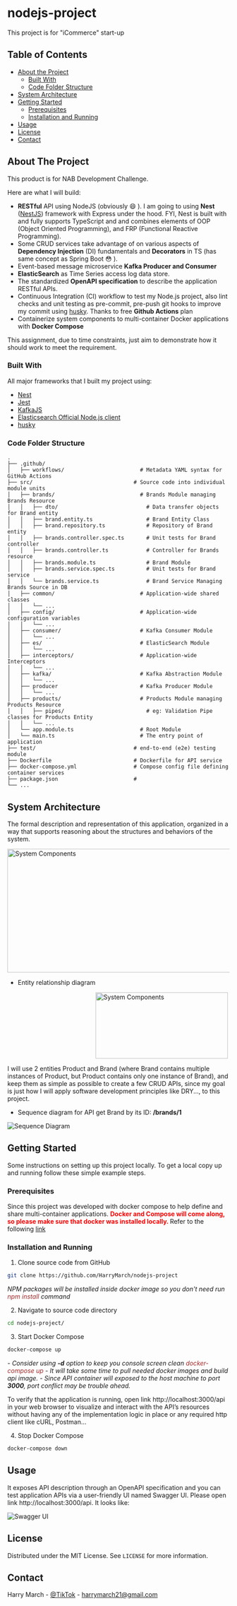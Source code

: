# nodejs-project

This project is for "iCommerce" start-up


<!-- TABLE OF CONTENTS -->
## Table of Contents

* [About the Project](#about-the-project)
  * [Built With](#built-with)
  * [Code Folder Structure](#code-folder-structure)
* [System Architecture](#system-architecture)
* [Getting Started](#getting-started)
  * [Prerequisites](#prerequisites)
  * [Installation and Running](#installation-and-running)
* [Usage](#usage)
* [License](#license)
* [Contact](#contact)



<!-- ABOUT THE PROJECT -->
## About The Project

This product is for NAB Development Challenge.

Here are what I will build:
* <b>RESTful</b> API using NodeJS (obviously :smile: ). I am going to using <b>Nest</b> ([NestJS](https://nestjs.com/)) framework with Express under the hood. FYI, Nest is built with and fully supports TypeScript and  and combines elements of OOP (Object Oriented Programming), and FRP (Functional Reactive Programming).
* Some CRUD services take advantage of on various aspects of <b>Dependency Injection</b> (DI) fundamentals and <b>Decorators</b> in TS (has same concept as Spring Boot :flushed: ).
* Event-based message microservice <b>Kafka Producer and Consumer</b>
* <b>ElasticSearch</b> as Time Series access log data store.
* The standardized <b>OpenAPI specification</b> to describe the application RESTful APIs.
* Continuous Integration (CI) workflow to test my Node.js project, also lint checks and unit testing as pre-commit, pre-push git hooks to improve my commit using [husky](https://github.com/typicode/husky). Thanks to free <b>Github Actions</b> plan
* Containerize system components to multi-container Docker applications with <b>Docker Compose</b>

This assignment, due to time constraints, just aim to demonstrate how it should work to meet the requirement.

### Built With
All major frameworks that I built my project using:
* [Nest](https://github.com/nestjs/nest)
* [Jest](https://github.com/facebook/jest)
* [KafkaJS](https://github.com/tulios/kafkajs)
* [Elasticsearch Official Node.js client](https://www.npmjs.com/package/@elastic/elasticsearch)
* [husky](https://github.com/typicode/husky)

### Code Folder Structure

    .
    ├── .github/             
    │   ├── workflows/                        # Metadata YAML syntax for GitHub Actions   
    ├── src/                                # Source code into individual module units
    │   ├── brands/                           # Brands Module managing Brands Resource
    │   │   ├── dto/                            # Data transfer objects for Brand entity
    │   │   ├── brand.entity.ts                 # Brand Entity Class
    │   │   ├── brand.repository.ts             # Repository of Brand entity
    │   │   ├── brands.controller.spec.ts       # Unit tests for Brand controller
    │   │   ├── brands.controller.ts            # Controller for Brands resource
    │   │   ├── brands.module.ts                # Brand Module
    │   │   ├── brands.service.spec.ts          # Unit tests for Brand service
    │   │   └── brands.service.ts               # Brand Service Managing Brands Source in DB
    │   ├── common/                           # Application-wide shared classes
    │   │   └── ...      
    │   ├── config/                           # Application-wide configuration variables
    │   │   └── ...         
    │   ├── consumer/                         # Kafka Consumer Module
    │   │   └── ...        
    │   ├── es/                               # ElasticSearch Module
    │   │   └── ...       
    │   ├── interceptors/                     # Application-wide Interceptors
    │   │   └── ...           
    │   ├── kafka/                            # Kafka Abstraction Module
    │   │   └── ...             
    │   ├── producer                          # Kafka Producer Module
    │   │   └── ...             
    │   ├── products/                         # Products Module managing Products Resource        
    │   │   ├── pipes/                          # eg: Validation Pipe classes for Products Entity
    │   │   └── ...
    │   └── app.module.ts                     # Root Module
    │   └── main.ts                           # The entry point of application
    ├── test/                               # end-to-end (e2e) testing module
    ├── Dockerfile                          # Dockerfile for API service
    ├── docker-compose.yml                  # Compose config file defining container services
    ├── package.json                        # 
    └── ...


<!-- System Architecture -->
## System Architecture

The formal description and representation of this application, organized in a way that supports reasoning about the structures and behaviors of the system.

<img src="_images/system-components.jpg" alt="System Components" width="700" height="280" />

* Entity relationship diagram

<img src="_images/entity-relationship.png" alt="System Components" width="300" height="150" style="margin-left: 200px" />

I will use 2 entities Product and Brand (where Brand contains multiple instances of Product, but Product contains only one instance of Brand), and keep them as simple as possible to create a few CRUD APIs, since my goal is just how I will apply software development principles like DRY..., to this project.

* Sequence diagram for API get Brand by its ID: <b>/brands/1</b>

<img src="_images/sequence-diagram.jpg" alt="Sequence Diagram" />


<!-- GETTING STARTED -->
## Getting Started

Some instructions on setting up this project locally.
To get a local copy up and running follow these simple example steps.


### Prerequisites

Since this project was developed with docker compose to help define and share multi-container applications. <b style="color: red">Docker and Compose will come along, so please make sure that docker was installed locally. </b>
Refer to the following [link](https://docs.docker.com/get-docker/)



### Installation and Running

1. Clone source code from GitHub
```sh
git clone https://github.com/HarryMarch/nodejs-project
```
*NPM packages will be installed inside docker image so you don't need run <span style="color: brown">npm install</span> command*

2. Navigate to source code directory
```sh
cd nodejs-project/
```

3. Start Docker Compose
```sh
docker-compose up
```
*- Consider using <b>-d</b> option to keep you console screen clean <span style="color: brown">docker-compose up</span>*
*- It will take some time to pull needed docker images and build api image.*
*- Since API container will exposed to the host machine to port <b>3000</b>, port conflict may be trouble ahead.*

To verify that the application is running, open link http://localhost:3000/api in your web browser to visualize and interact with the API’s resources without having any of the implementation logic in place or any required http client like cURL, Postman...

4. Stop Docker Compose
```sh
docker-compose down
```



<!-- USAGE EXAMPLES -->
## Usage

It exposes API description through an OpenAPI specification and you can test application APIs via a user-friendly UI named Swagger UI. Please open link http://localhost:3000/api. It looks like:

<img src="_images/swagger-ui.png" alt="Swagger UI" />



<!-- LICENSE -->
## License

Distributed under the MIT License. See `LICENSE` for more information.



<!-- CONTACT -->
## Contact

Harry March - [@TikTok](https://www.tiktok.com/en/) - harrymarch21@gmail.com
